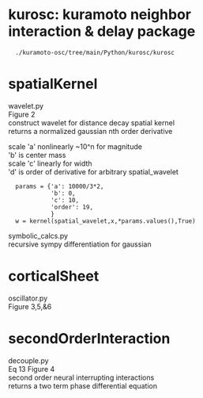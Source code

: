 # kurosc: kuramoto neighbor interaction & delay package

      ./kuramoto-osc/tree/main/Python/kurosc/kurosc

# spatialKernel
wavelet.py<br>
Figure 2<br>
construct wavelet for distance decay spatial kernel<br>
returns a normalized gaussian nth order derivative<br>


scale 'a' nonlinearly ~10^n for magnitude<br>
'b' is center mass<br>
scale 'c' linearly for width<br>
'd' is order of derivative for arbitrary spatial_wavelet <br>

      params = {'a': 10000/3*2,
                'b': 0,
                'c': 10,
                'order': 19,
                }
      w = kernel(spatial_wavelet,x,*params.values(),True)

symbolic_calcs.py<br>
recursive sympy differentiation for gaussian<br>


# corticalSheet
oscillator.py<br>
Figure 3,5,&6<br>


# secondOrderInteraction
decouple.py<br>
Eq 13 Figure 4<br>
second order neural interrupting interactions<br>
returns a two term phase differential equation<br>
